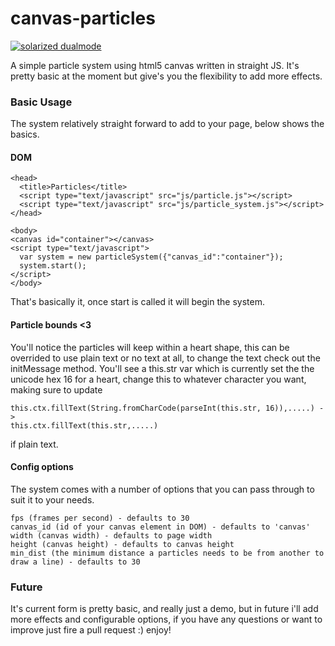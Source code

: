 canvas-particles
================

[![solarized dualmode](https://raw2.github.com/ottis/canvas-particles/master/screens/screen.jpg)](#features)

A simple particle system using html5 canvas written in straight JS. It's pretty basic at the moment but give's you the flexibility to add more effects.

### Basic Usage

The system relatively straight forward to add to your page, below shows the basics.

#### DOM
    <head>
      <title>Particles</title>
      <script type="text/javascript" src="js/particle.js"></script>
      <script type="text/javascript" src="js/particle_system.js"></script>
    </head>
    
    <body>
    <canvas id="container"></canvas>
    <script type="text/javascript">
      var system = new particleSystem({"canvas_id":"container"});
      system.start();
    </script>
    </body>
    
That's basically it, once start is called it will begin the system.

#### Particle bounds <3

You'll notice the particles will keep within a heart shape, this can be overrided to use plain text or no text at all, to change the text check out the initMessage method. You'll see a this.str var which is currently set the the unicode hex 16 for a heart, change this to whatever character you want, making sure to update 

    this.ctx.fillText(String.fromCharCode(parseInt(this.str, 16)),.....) -> 
    this.ctx.fillText(this.str,.....)
    
if plain text.

#### Config options

The system comes with a number of options that you can pass through to suit it to your needs.

    fps (frames per second) - defaults to 30
    canvas_id (id of your canvas element in DOM) - defaults to 'canvas'
    width (canvas width) - defaults to page width
    height (canvas height) - defaults to canvas height
    min_dist (the minimum distance a particles needs to be from another to draw a line) - defaults to 30

### Future

It's current form is pretty basic, and really just a demo, but in future i'll add more effects and configurable options, if you have any questions or want to improve just fire a pull request :) enjoy!
